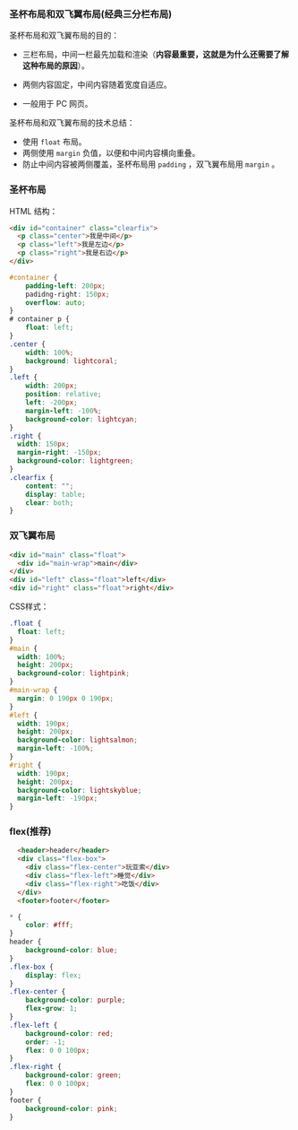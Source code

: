 ### 圣杯布局和双飞翼布局(经典三分栏布局)

圣杯布局和双飞翼布局的目的：

- 三栏布局，中间一栏最先加载和渲染（**内容最重要，这就是为什么还需要了解这种布局的原因**）。

- 两侧内容固定，中间内容随着宽度自适应。
- 一般用于 PC 网页。

圣杯布局和双飞翼布局的技术总结：

- 使用 `float` 布局。
- 两侧使用 `margin` 负值，以便和中间内容横向重叠。
- 防止中间内容被两侧覆盖，圣杯布局用 `padding` ，双飞翼布局用 `margin` 。

### 圣杯布局

HTML 结构：

```html
<div id="container" class="clearfix">
  <p class="center">我是中间</p>
  <p class="left">我是左边</p>
  <p class="right">我是右边</p>
</div>
```

```css
#container {
    padding-left: 200px;
    padidng-right: 150px;
    overflow: auto;
}
# container p {
    float: left;
}
.center {
    width: 100%;
    background: lightcoral;
}
.left {
    width: 200px;
    position: relative;
    left: -200px;
    margin-left: -100%;
    background-color: lightcyan;
}
.right {
  width: 150px;
  margin-right: -150px;
  background-color: lightgreen;
}
.clearfix {
    content: "";
    display: table;
    clear: both;
}
```

### 双飞翼布局

```html
<div id="main" class="float">
  <div id="main-wrap">main</div>
</div>
<div id="left" class="float">left</div>
<div id="right" class="float">right</div>
```

CSS样式：

```css
.float {
  float: left;
}
#main {
  width: 100%;
  height: 200px;
  background-color: lightpink;
}
#main-wrap {
  margin: 0 190px 0 190px;
}
#left {
  width: 190px;
  height: 200px;
  background-color: lightsalmon;
  margin-left: -100%;
}
#right {
  width: 190px;
  height: 200px;
  background-color: lightskyblue;
  margin-left: -190px;
}
```

### flex(推荐)

```html
  <header>header</header>
  <div class="flex-box">
    <div class="flex-center">玩亚索</div>
    <div class="flex-left">睡觉</div>
    <div class="flex-right">吃饭</div>
  </div>
  <footer>footer</footer>
```



```css
* {
    color: #fff;
}
header {
    background-color: blue;
}
.flex-box {
    display: flex;
}
.flex-center {
    background-color: purple;
    flex-grow: 1;
}
.flex-left {
    background-color: red;
    order: -1;
    flex: 0 0 100px;
}
.flex-right {
    background-color: green;
    flex: 0 0 100px;
}
footer {
    background-color: pink;
}
```

